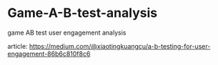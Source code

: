 # Game-A-B-test-analysis
game AB test user engagement analysis

article:
https://medium.com/@xiaotingkuangcu/a-b-testing-for-user-engagement-86b6c810f8c6
